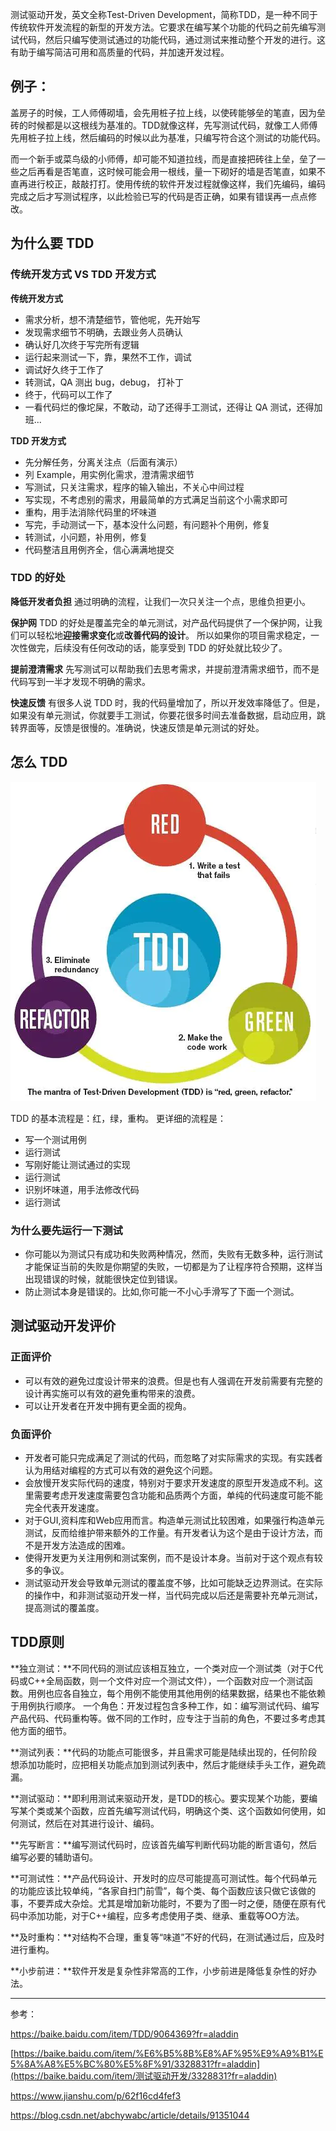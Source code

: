 测试驱动开发，英文全称Test-Driven Development，简称TDD，是一种不同于传统软件开发流程的新型的开发方法。它要求在编写某个功能的代码之前先编写测试代码，然后只编写使测试通过的功能代码，通过测试来推动整个开发的进行。这有助于编写简洁可用和高质量的代码，并加速开发过程。

## 例子：

盖房子的时候，工人师傅砌墙，会先用桩子拉上线，以使砖能够垒的笔直，因为垒砖的时候都是以这根线为基准的。TDD就像这样，先写测试代码，就像工人师傅先用桩子拉上线，然后编码的时候以此为基准，只编写符合这个测试的功能代码。

而一个新手或菜鸟级的小师傅，却可能不知道拉线，而是直接把砖往上垒，垒了一些之后再看是否笔直，这时候可能会用一根线，量一下砌好的墙是否笔直，如果不直再进行校正，敲敲打打。使用传统的软件开发过程就像这样，我们先编码，编码完成之后才写测试程序，以此检验已写的代码是否正确，如果有错误再一点点修改。

## 为什么要 TDD

### 传统开发方式 VS TDD 开发方式

**传统开发方式**

- 需求分析，想不清楚细节，管他呢，先开始写
- 发现需求细节不明确，去跟业务人员确认
- 确认好几次终于写完所有逻辑
- 运行起来测试一下，靠，果然不工作，调试
- 调试好久终于工作了
- 转测试，QA 测出 bug，debug， 打补丁
- 终于，代码可以工作了
- 一看代码烂的像坨屎，不敢动，动了还得手工测试，还得让 QA 测试，还得加班...

**TDD 开发方式**

- 先分解任务，分离关注点（后面有演示）
- 列 Example，用实例化需求，澄清需求细节
- 写测试，只关注需求，程序的输入输出，不关心中间过程
- 写实现，不考虑别的需求，用最简单的方式满足当前这个小需求即可
- 重构，用手法消除代码里的坏味道
- 写完，手动测试一下，基本没什么问题，有问题补个用例，修复
- 转测试，小问题，补用例，修复
- 代码整洁且用例齐全，信心满满地提交



### TDD 的好处

**降低开发者负担**
通过明确的流程，让我们一次只关注一个点，思维负担更小。

**保护网**
TDD 的好处是覆盖完全的单元测试，对产品代码提供了一个保护网，让我们可以轻松地**迎接需求变化**或**改善代码的设计**。
所以如果你的项目需求稳定，一次性做完，后续没有任何改动的话，能享受到 TDD 的好处就比较少了。

**提前澄清需求**
先写测试可以帮助我们去思考需求，并提前澄清需求细节，而不是代码写到一半才发现不明确的需求。

**快速反馈**
有很多人说 TDD 时，我的代码量增加了，所以开发效率降低了。但是，如果没有单元测试，你就要手工测试，你要花很多时间去准备数据，启动应用，跳转界面等，反馈是很慢的。准确说，快速反馈是单元测试的好处。

## 怎么 TDD

![img](./images/测试驱动开发-1.png)

 

TDD 的基本流程是：红，绿，重构。
更详细的流程是：

- 写一个测试用例
- 运行测试
- 写刚好能让测试通过的实现
- 运行测试
- 识别坏味道，用手法修改代码
- 运行测试

### **为什么要先运行一下测试**

- 你可能以为测试只有成功和失败两种情况，然而，失败有无数多种，运行测试才能保证当前的失败是你期望的失败，一切都是为了让程序符合预期，这样当出现错误的时候，就能很快定位到错误。
- 防止测试本身是错误的。比如,你可能一不小心手滑写了下面一个测试。

## 测试驱动开发评价

### 正面评价

- 可以有效的避免过度设计带来的浪费。但是也有人强调在开发前需要有完整的设计再实施可以有效的避免重构带来的浪费。
- 可以让开发者在开发中拥有更全面的视角。

### 负面评价

- 开发者可能只完成满足了测试的代码，而忽略了对实际需求的实现。有实践者认为用结对编程的方式可以有效的避免这个问题。
- 会放慢开发实际代码的速度，特别对于要求开发速度的原型开发造成不利。这里需要考虑开发速度需要包含功能和品质两个方面，单纯的代码速度可能不能完全代表开发速度。
- 对于GUI,资料库和Web应用而言。构造单元测试比较困难，如果强行构造单元测试，反而给维护带来额外的工作量。有开发者认为这个是由于设计方法，而不是开发方法造成的困难。
- 使得开发更为关注用例和测试案例，而不是设计本身。当前对于这个观点有较多的争议。
- 测试驱动开发会导致单元测试的覆盖度不够，比如可能缺乏边界测试。在实际的操作中，和非测试驱动开发一样，当代码完成以后还是需要补充单元测试，提高测试的覆盖度。

## TDD原则

**独立测试：**不同代码的测试应该相互独立，一个类对应一个测试类（对于C代码或C++全局函数，则一个文件对应一个测试文件），一个函数对应一个测试函数。用例也应各自独立，每个用例不能使用其他用例的结果数据，结果也不能依赖于用例执行顺序。 一个角色：开发过程包含多种工作，如：编写测试代码、编写产品代码、代码重构等。做不同的工作时，应专注于当前的角色，不要过多考虑其他方面的细节。

**测试列表：**代码的功能点可能很多，并且需求可能是陆续出现的，任何阶段想添加功能时，应把相关功能点加到测试列表中，然后才能继续手头工作，避免疏漏。

**测试驱动：**即利用测试来驱动开发，是TDD的核心。要实现某个功能，要编写某个类或某个函数，应首先编写测试代码，明确这个类、这个函数如何使用，如何测试，然后在对其进行设计、编码。

**先写断言：**编写测试代码时，应该首先编写判断代码功能的断言语句，然后编写必要的辅助语句。

**可测试性：**产品代码设计、开发时的应尽可能提高可测试性。每个代码单元的功能应该比较单纯，“各家自扫门前雪”，每个类、每个函数应该只做它该做的事，不要弄成大杂烩。尤其是增加新功能时，不要为了图一时之便，随便在原有代码中添加功能，对于C++编程，应多考虑使用子类、继承、重载等OO方法。

**及时重构：**对结构不合理，重复等“味道”不好的代码，在测试通过后，应及时进行重构。

**小步前进：**软件开发是复杂性非常高的工作，小步前进是降低复杂性的好办法。

 

 

 

 

------

 

参考：

https://baike.baidu.com/item/TDD/9064369?fr=aladdin

[https://baike.baidu.com/item/%E6%B5%8B%E8%AF%95%E9%A9%B1%E5%8A%A8%E5%BC%80%E5%8F%91/3328831?fr=aladdin](https://baike.baidu.com/item/测试驱动开发/3328831?fr=aladdin)

https://www.jianshu.com/p/62f16cd4fef3

https://blog.csdn.net/abchywabc/article/details/91351044